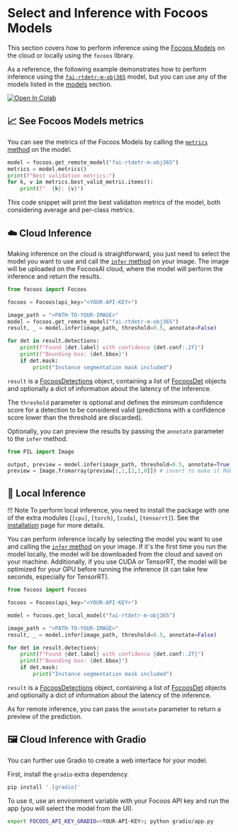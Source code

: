 # Select and Inference with Focoos Models

This section covers how to perform inference using the [Focoos Models](/models) on the cloud or locally using the `focoos` library.

As a reference, the following example demonstrates how to perform inference using the [`fai-rtdetr-m-obj365`](/models/fai-rtdetr-m-obj365) model, but you can use any of the models listed in the [models](/models) section.

[![Open In Colab](https://colab.research.google.com/assets/colab-badge.svg)](https://colab.research.google.com/github/FocoosAI/focoos/blob/documentation%2Fnomenclature/notebooks/inference.ipynb)

## 📈 See Focoos Models metrics
You can see the metrics of the Focoos Models by calling the [`metrics` method](/api/remote_model/#focoos.remote_model.RemoteModel.metrics) on the model.

```python
model = focoos.get_remote_model("fai-rtdetr-m-obj365")
metrics = model.metrics()
print(f"Best validation metrics:")
for k, v in metrics.best_valid_metric.items():
    print(f"  {k}: {v}")
```
This code snippet will print the best validation metrics of the model, both considering average and per-class metrics.

## ☁️ Cloud Inference
Making inference on the cloud is straightforward, you just need to select the model you want to use and call the [`infer` method](/api/remote_model/#focoos.remote_model.RemoteModel.infer) on your image. The image will be uploaded on the FocoosAI cloud, where the model will perform the inference and return the results.

```python
from focoos import Focoos

focoos = Focoos(api_key="<YOUR-API-KEY>")

image_path = "<PATH-TO-YOUR-IMAGE>"
model = focoos.get_remote_model("fai-rtdetr-m-obj365")
result, _ = model.infer(image_path, threshold=0.5, annotate=False)

for det in result.detections:
    print(f"Found {det.label} with confidence {det.conf:.2f}")
    print(f"Bounding box: {det.bbox}")
    if det.mask:
        print("Instance segmentation mask included")

```
`result` is a [FocoosDetections](/api/ports/#focoos.ports.FocoosDetections) object, containing a list of [FocoosDet](/api/ports/#focoos.ports.FocoosDet) objects and optionally a dict of information about the latency of the inference.

The `threshold` parameter is optional and defines the minimum confidence score for a detection to be considered valid (predictions with a confidence score lower than the threshold are discarded).

Optionally, you can preview the results by passing the `annotate` parameter to the `infer` method.
```python
from PIL import Image

output, preview = model.infer(image_path, threshold=0.5, annotate=True)
preview = Image.fromarray(preview[:,:,[2,1,0]]) # invert to make it RGB
```

## 🤖 Local Inference
!!! Note
    To perform local inference, you need to install the package with one of the extra modules (`[cpu]`, `[torch]`, `[cuda]`, `[tensorrt]`). See the [installation](/setup) page for more details.

You can perform inference locally by selecting the model you want to use and calling the [`infer` method](/api/local_model/#focoos.local_model.LocalModel.infer) on your image. If it's the first time you run the model locally, the model will be downloaded from the cloud and saved on your machine. Additionally, if you use CUDA or TensorRT, the model will be optimized for your GPU before running the inference (it can take few seconds, especially for TensorRT).

```python
from focoos import Focoos

focoos = Focoos(api_key="<YOUR-API-KEY>")

model = focoos.get_local_model("fai-rtdetr-m-obj365")

image_path = "<PATH-TO-YOUR-IMAGE>"
result, _ = model.infer(image_path, threshold=0.5, annotate=False)

for det in result.detections:
    print(f"Found {det.label} with confidence {det.conf:.2f}")
    print(f"Bounding box: {det.bbox}")
    if det.mask:
        print("Instance segmentation mask included")

```
`result` is a [FocoosDetections](/api/ports/#focoos.ports.FocoosDetections) object, containing a list of [FocoosDet](/api/ports/#focoos.ports.FocoosDet) objects and optionally a dict of information about the latency of the inference.

As for remote inference, you can pass the `annotate` parameter to return a preview of the prediction.

## 🖼️ Cloud Inference with Gradio
You can further use Gradio to create a web interface for your model.

First, install the `gradio` extra dependency.

```bash linenums="0"
pip install '.[gradio]'
```

To use it, use an environment variable with your Focoos API key and run the app (you will select the model from the UI).
```bash linenums="0"
export FOCOOS_API_KEY_GRADIO=<YOUR-API-KEY>; python gradio/app.py
```
